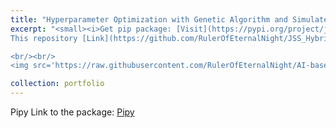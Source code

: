 ```yaml
---
title: "Hyperparameter Optimization with Genetic Algorithm and Simulated Annealing"
excerpt: "<small><i>Get pip package: [Visit](https://pypi.org/project/jss-optimizer/)</i><br/></small>
This repository [Link](https://github.com/RulerOfEternalNight/JSS_HybridOptimizier) contains a Python package jss_optimizer for optimizing hyperparameters using genetic algorithm (GA) and simulated annealing (SA) hybrid optimization algorithm.

<br/><br/>
<img src='https://raw.githubusercontent.com/RulerOfEternalNight/AI-based-parameter-estimation-of-ML-model-using-Hybrid-of-Genetic-Algorithm-and-Simulated-Annealing/main/IMGRES/ABPEoMLmuHoGAaSA/Slide7.PNG' width='400' height='300'>"

collection: portfolio
---
```


Pipy Link to the package: [Pipy](https://pypi.org/project/jss-optimizer/)
